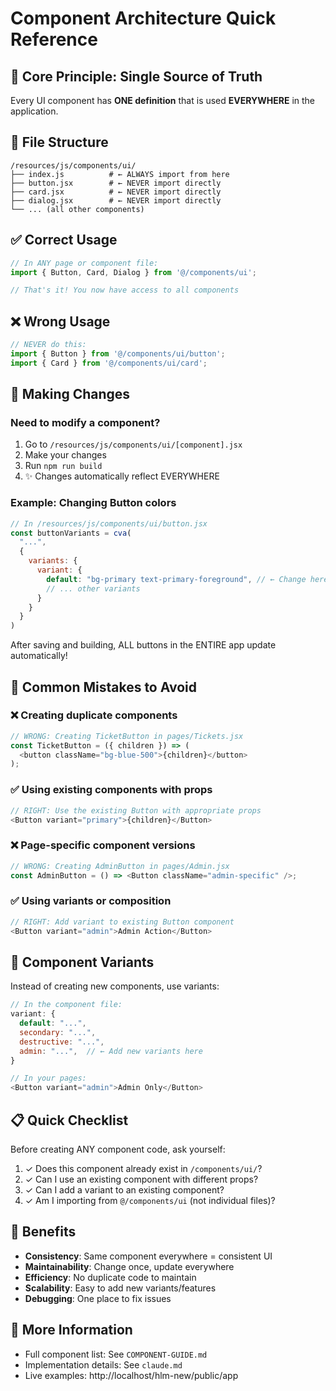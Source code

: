 # Component Architecture Quick Reference

## 🎯 Core Principle: Single Source of Truth

Every UI component has **ONE definition** that is used **EVERYWHERE** in the application.

## 📁 File Structure

```
/resources/js/components/ui/
├── index.js          # ← ALWAYS import from here
├── button.jsx        # ← NEVER import directly
├── card.jsx          # ← NEVER import directly
├── dialog.jsx        # ← NEVER import directly
└── ... (all other components)
```

## ✅ Correct Usage

```javascript
// In ANY page or component file:
import { Button, Card, Dialog } from '@/components/ui';

// That's it! You now have access to all components
```

## ❌ Wrong Usage

```javascript
// NEVER do this:
import { Button } from '@/components/ui/button';
import { Card } from '@/components/ui/card';
```

## 🔧 Making Changes

### Need to modify a component?

1. Go to `/resources/js/components/ui/[component].jsx`
2. Make your changes
3. Run `npm run build`
4. ✨ Changes automatically reflect EVERYWHERE

### Example: Changing Button colors

```javascript
// In /resources/js/components/ui/button.jsx
const buttonVariants = cva(
  "...",
  {
    variants: {
      variant: {
        default: "bg-primary text-primary-foreground", // ← Change here
        // ... other variants
      }
    }
  }
)
```

After saving and building, ALL buttons in the ENTIRE app update automatically!

## 🚫 Common Mistakes to Avoid

### ❌ Creating duplicate components
```javascript
// WRONG: Creating TicketButton in pages/Tickets.jsx
const TicketButton = ({ children }) => (
  <button className="bg-blue-500">{children}</button>
);
```

### ✅ Using existing components with props
```javascript
// RIGHT: Use the existing Button with appropriate props
<Button variant="primary">{children}</Button>
```

### ❌ Page-specific component versions
```javascript
// WRONG: Creating AdminButton in pages/Admin.jsx
const AdminButton = () => <Button className="admin-specific" />;
```

### ✅ Using variants or composition
```javascript
// RIGHT: Add variant to existing Button component
<Button variant="admin">Admin Action</Button>
```

## 🎨 Component Variants

Instead of creating new components, use variants:

```javascript
// In the component file:
variant: {
  default: "...",
  secondary: "...",
  destructive: "...",
  admin: "...",  // ← Add new variants here
}

// In your pages:
<Button variant="admin">Admin Only</Button>
```

## 📋 Quick Checklist

Before creating ANY component code, ask yourself:

1. ✓ Does this component already exist in `/components/ui/`?
2. ✓ Can I use an existing component with different props?
3. ✓ Can I add a variant to an existing component?
4. ✓ Am I importing from `@/components/ui` (not individual files)?

## 🚀 Benefits

- **Consistency**: Same component everywhere = consistent UI
- **Maintainability**: Change once, update everywhere
- **Efficiency**: No duplicate code to maintain
- **Scalability**: Easy to add new variants/features
- **Debugging**: One place to fix issues

## 📖 More Information

- Full component list: See `COMPONENT-GUIDE.md`
- Implementation details: See `claude.md`
- Live examples: http://localhost/hlm-new/public/app